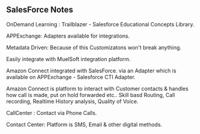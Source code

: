 ## SalesForce Notes

OnDemand Learning : Trailblazer - Salesforce Educational Concepts Library.

APPExchange: Adapters available for integrations.

Metadata Driven: Because of this Customizatons won't break anything.

Easily integrate with MuelSoft integration platform.

Amazon Connect integrated with SalesForce. via an Adapter which is available on APPExchange - Salesforce CTI Adapter.

Amazon Connect is platform to interact with Customer contacts & handles how call is made, put on hold forwarded etc..
Skill basd Routing, Call recording, Realtime History analysis, Quality of Voice.

CallCenter : Contact via Phone Calls.

Contact Center: Platform is SMS, Email & other digital methods.

